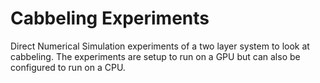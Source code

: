 # Cabbeling Experiments

Direct Numerical Simulation experiments of a two layer system to look at cabbeling.
The experiments are setup to run on a GPU but can also be configured to run on a CPU.

